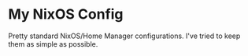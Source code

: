 # My NixOS Config

Pretty standard NixOS/Home Manager configurations. I've tried to keep them as simple as possible.

